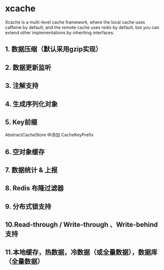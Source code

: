 # xcache

Xcache is a multi-level cache framework, where the local cache uses caffeine by default, and the remote cache uses redis
by default, but you can extend other implementations by inheriting interfaces.

## 1. 数据压缩（默认采用gzip实现）

## 2. 数据更新监听

## 3. 注解支持

## 4. 生成序列化对象

## 5. Key前缀

AbstractCacheStore 中添加 CacheKeyPrefix

## 6. 空对象缓存

## 7. 数据统计 & 上报

## 8. Redis 布隆过滤器

## 9. 分布式锁支持

## 10.Read-through / Write-through 、Write-behind 支持

## 11.本地缓存，热数据，冷数据（或全量数据），数据库（全量数据）